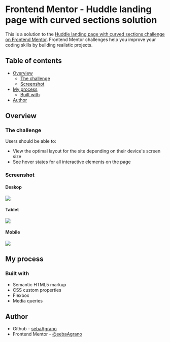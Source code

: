 # Frontend Mentor - Huddle landing page with curved sections solution

This is a solution to the [Huddle landing page with curved sections challenge on Frontend Mentor](https://www.frontendmentor.io/challenges/huddle-landing-page-with-curved-sections-5ca5ecd01e82137ec91a50f2). Frontend Mentor challenges help you improve your coding skills by building realistic projects. 

## Table of contents

- [Overview](#overview)
  - [The challenge](#the-challenge)
  - [Screenshot](#screenshot)
- [My process](#my-process)
  - [Built with](#built-with)
- [Author](#author)

## Overview

### The challenge

Users should be able to:

- View the optimal layout for the site depending on their device's screen size
- See hover states for all interactive elements on the page

### Screenshot

#### Deskop
![](./screenshots/deskop-screenshot.jpg)

#### Tablet
![](./screenshots/tablet-screenshot.jpg)

#### Mobile
![](./screenshots/mobile-screenshot.jpg)

## My process

### Built with

- Semantic HTML5 markup
- CSS custom properties
- Flexbox
- Media queries

## Author

- Github - [sebaAgrano](https://github.com/sebaAgrano)
- Frontend Mentor - [@sebaAgrano](https://www.frontendmentor.io/profile/sebaAgrano)

